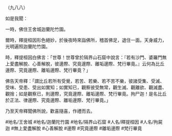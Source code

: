 （九八八）

如是我聞：

一時，佛住王舍城迦蘭陀竹園。

爾時，釋提桓因形色絕妙，於後夜時來詣佛所，稽首佛足，退住一面。天身威力，光明遍照迦蘭陀竹園。

時，釋提桓因白佛言：「世尊！世尊曾於隔界山石窟中說言：『若有沙門、婆羅門無上愛盡解脫、心善解脫，彼邊際、究竟邊際、離垢邊際、梵行畢竟。』云何為比丘邊際、究竟邊際、離垢邊際、梵行畢竟？」

佛告天帝釋：「謂比丘若所有受覺，若苦、若樂、若不苦不樂，彼諸受集、受滅、受味、受患、受出如實知；如實知已，觀察彼受無常，觀生滅、觀離欲、觀滅盡、觀捨；如是觀察已，則邊際，究竟邊際、離垢邊際、梵行畢竟。拘尸迦！是名比丘於正法、律邊際、究竟邊際、離垢邊際、梵行畢竟。」

乃至天帝釋聞佛所說，歡喜隨喜，作禮而去。

#地名/王舍城
#地名/迦蘭陀竹園
#地名/隔界山石窟
#人名/釋提桓因
#人名/拘屍迦
#無上愛盡解脫
#心善解脫
#邊際
#究竟邊際
#離垢邊際
#梵行畢竟
